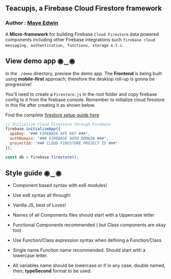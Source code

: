 ## Teacupjs, a Firebase Cloud Firestore framework

### Author : [Maye Edwin](https://twitter.com/mayeedwin1)

A **Micro-framework** for building Firebase `Cloud Firestore` data powered components
including other Firebase integrations such `firebase cloud messaging, authentication, functions, storage e.t.c`.

## View demo app ◉‿◉

In the `./demo` directory, preview the demo app. The **Frontend** is being built using
**mobile-first** approach; therefore the desktop roll-up is gonna be progressive!

You'll need to create a `Firestore.js` in the root folder and copy firebase
config to it from the firebase console. Remember to initialize cloud firestore in this file after creating it
as shown below.

Find the complete [firestore setup guide here](https://firebase.google.com/docs/firestore/quickstart)

```javascript
// Initialize Cloud Firestore through Firebase
firebase.initializeApp({
  apiKey: "### FIREBASE API KEY ###",
  authDomain: "### FIREBASE AUTH DOMAIN ###",
  projectId: "### CLOUD FIRESTORE PROJECT ID ###"
});

const db = firebase.firestore();
```

## Style guide ◉‿◉

- Component based syntax with es6 modules!

- Use es6 syntax all through!

- Vanilla JS, best of Loves!

- Names of all Components files should start with a Uppercase letter

- Functional Components recommended ( but Class components are okay too)

- Use Function/Class expression syntax when defining a Function/Class

- Single name Function name recommended. Should start with a lowercase letter.

- All variables name should be lowercase or if in any case, double named, then; **typeSecond** format to be used.
